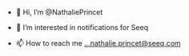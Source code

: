 - 👋 Hi, I’m @NathaliePrincet
- 👀 I’m interested in notifications for Seeq

- 📫 How to reach me ...nathalie.princet@seeq.com

<!---
NathaliePrincet/NathaliePrincet is a ✨ special ✨ repository because its `README.md` (this file) appears on your GitHub profile.
You can click the Preview link to take a look at your changes.
--->

